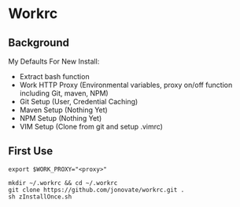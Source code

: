 # Workrc

## Background

My Defaults For New Install:
* Extract bash function
* Work HTTP Proxy (Environmental variables, proxy on/off function including Git, maven, NPM)
* Git Setup (User, Credential Caching)
* Maven Setup (Nothing Yet)
* NPM Setup (Nothing Yet)
* VIM Setup (Clone from git and setup .vimrc)

## First Use

```
export $WORK_PROXY="<proxy>"

mkdir ~/.workrc && cd ~/.workrc
git clone https://github.com/jonovate/workrc.git .
sh zInstallOnce.sh
```
